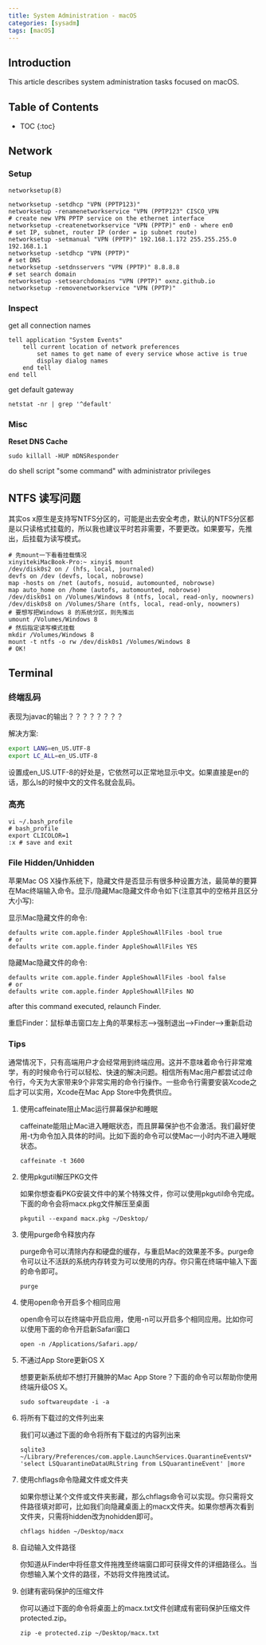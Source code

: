 ```yaml
---
title: System Administration - macOS
categories: [sysadm]
tags: [macOS]
---
```


## Introduction

This article describes system administration tasks focused on macOS.

<!--more-->

## Table of Contents

* TOC
{:toc}

## Network

### Setup

`networksetup(8)`

```shell
networksetup -setdhcp "VPN (PPTP123)"
networksetup -renamenetworkservice "VPN (PPTP123" CISCO_VPN
# create new VPN PPTP service on the ethernet interface
networksetup -createnetworkservice "VPN (PPTP)" en0 - where en0
# set IP, subnet, router IP (order = ip subnet route)
networksetup -setmanual "VPN (PPTP)" 192.168.1.172 255.255.255.0 192.168.1.1
networksetup -setdhcp "VPN (PPTP)"
# set DNS
networksetup -setdnsservers "VPN (PPTP)" 8.8.8.8
# set search domain
networksetup -setsearchdomains "VPN (PPTP)" oxnz.github.io
networksetup -removenetworkservice "VPN (PPTP)"
```

### Inspect

get all connection names

```applescript
tell application "System Events"
    tell current location of network preferences
        set names to get name of every service whose active is true
        display dialog names
    end tell
end tell
```

get default gateway

```shell
netstat -nr | grep '^default'
```

### Misc

**Reset DNS Cache**

```shell
sudo killall -HUP mDNSResponder
```

do shell script "some command" with administrator privileges

## NTFS 读写问题

其实os x原生是支持写NTFS分区的，可能是出去安全考虑，默认的NTFS分区都是以只读格式挂载的，所以我也建议平时若非需要，不要更改。如果要写，先推出，后挂载为读写模式。

```console
# 先mount一下看看挂载情况
xinyitekiMacBook-Pro:~ xinyi$ mount
/dev/disk0s2 on / (hfs, local, journaled)
devfs on /dev (devfs, local, nobrowse)
map -hosts on /net (autofs, nosuid, automounted, nobrowse)
map auto_home on /home (autofs, automounted, nobrowse)
/dev/disk0s1 on /Volumes/Windows 8 (ntfs, local, read-only, noowners)
/dev/disk0s8 on /Volumes/Share (ntfs, local, read-only, noowners)
# 要想写把Windows 8 的系统分区，则先推出
umount /Volumes/Windows 8
# 然后指定读写模式挂载
mkdir /Volumes/Windows 8
mount -t ntfs -o rw /dev/disk0s1 /Volumes/Windows 8
# OK!
```

## Terminal

### 终端乱码

表现为javac的输出？？？？？？？？

解决方案:

```bash
export LANG=en_US.UTF-8
export LC_ALL=en_US.UTF-8
```

设置成en_US.UTF-8的好处是，它依然可以正常地显示中文。如果直接是en的话，那么ls的时候中文的文件名就会乱码。

### 高亮

```console
vi ~/.bash_profile
# bash_profile
export CLICOLOR=1
:x # save and exit
```

### File Hidden/Unhidden

苹果Mac OS X操作系统下，隐藏文件是否显示有很多种设置方法，最简单的要算在Mac终端输入命令。显示/隐藏Mac隐藏文件命令如下(注意其中的空格并且区分大小写):

显示Mac隐藏文件的命令:

```shell
defaults write com.apple.finder AppleShowAllFiles -bool true
# or
defaults write com.apple.finder AppleShowAllFiles YES
```

隐藏Mac隐藏文件的命令:

```shell
defaults write com.apple.finder AppleShowAllFiles -bool false
# or
defaults write com.apple.finder AppleShowAllFiles NO
```

after this command executed, relaunch Finder.

重启Finder：鼠标单击窗口左上角的苹果标志-->强制退出-->Finder-->重新启动

### Tips

通常情况下，只有高端用户才会经常用到终端应用。这并不意味着命令行非常难学，有的时候命令行可以轻松、快速的解决问题。相信所有Mac用户都尝试过命令行，今天为大家带来9个非常实用的命令行操作。一些命令行需要安装Xcode之后才可以实用，Xcode在Mac App Store中免费供应。

1. 使用caffeinate阻止Mac运行屏幕保护和睡眠

	caffeinate能阻止Mac进入睡眠状态，而且屏幕保护也不会激活。我们最好使用-t为命令加入具体的时间。比如下面的命令可以使Mac一小时内不进入睡眠状态。

   ```
   caffeinate -t 3600
   ```

2. 使用pkgutil解压PKG文件

	如果你想查看PKG安装文件中的某个特殊文件，你可以使用pkgutil命令完成。下面的命令会将macx.pkg文件解压至桌面

   ```
   pkgutil --expand macx.pkg ~/Desktop/
   ```

3. 使用purge命令释放内存

	purge命令可以清除内存和硬盘的缓存，与重启Mac的效果差不多。purge命令可以让不活跃的系统内存转变为可以使用的内存。你只需在终端中输入下面的命令即可。

   ```
   purge
   ```

4. 使用open命令开启多个相同应用

	open命令可以在终端中开启应用，使用-n可以开启多个相同应用。比如你可以使用下面的命令开启新Safari窗口

   ```
   open -n /Applications/Safari.app/
   ```

5. 不通过App Store更新OS X

	想要更新系统却不想打开臃肿的Mac App Store？下面的命令可以帮助你使用终端升级OS X。

   ```
   sudo softwareupdate -i -a
   ```

6. 将所有下载过的文件列出来

	我们可以通过下面的命令将所有下载过的内容列出来

   ```
   sqlite3 ~/Library/Preferences/com.apple.LaunchServices.QuarantineEventsV* 'select LSQuarantineDataURLString from LSQuarantineEvent' |more
   ```

7. 使用chflags命令隐藏文件或文件夹

	如果你想让某个文件或文件夹影藏，那么chflags命令可以实现。你只需将文件路径填对即可，比如我们向隐藏桌面上的macx文件夹。如果你想再次看到文件夹，只需将hidden改为nohidden即可。

   ```
   chflags hidden ~/Desktop/macx
   ```

8. 自动输入文件路径

	你知道从Finder中将任意文件拖拽至终端窗口即可获得文件的详细路径么。当你想输入某个文件的路径，不妨将文件拖拽试试。

9. 创建有密码保护的压缩文件

	你可以通过下面的命令将桌面上的macx.txt文件创建成有密码保护压缩文件protected.zip。

   ```shell
   zip -e protected.zip ~/Desktop/macx.txt
   ```
